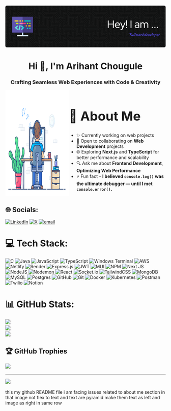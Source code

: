 [![MasterHead](Header.png)](https://rishavchanda.io)
<h1 align="center">Hi 👋, I'm Arihant Chougule</h1>
<h3 align="center">Crafting Seamless Web Experiences with Code & Creativity</h3>
<div style="display: flex; align-items: center; justify-content: space-between;">
  
  <!-- Image on the right -->
  <div style="display: flex;">
  <div style="display: flex; " align="right">
    <img src="https://raw.githubusercontent.com/jsuarezruiz/jsuarezruiz/master/images/coding.gif" 
         alt="Coding GIF" 
         width="200"/>
  </div>
  
  <!-- Text on the left -->
  <div style="flex: 1; text-align: left;">
    <h1 style="font-size: 40px;">💫 About Me</h1>
    <ul>
      <li>✨ Currently working on web projects</li>
      <li>🤟 Open to collaborating on <b>Web Development</b> projects</li>
      <li>🌐 Exploring <b>Next.js</b> and <b>TypeScript</b> for better performance and scalability</li>
      <li>🔍 Ask me about <b>Frontend Development</b>, <b>Optimizing Web Performance</b></li>
      <li>⚡ Fun fact - <b>I believed <code>console.log()</code> was the ultimate debugger — until I met <br/> <code>console.error()</code>.</b></li>
    </ul>
  </div>
</div>
</div>



## 🌐 Socials:
[![LinkedIn](https://img.shields.io/badge/LinkedIn-%230077B5.svg?logo=linkedin&logoColor=white)](https://linkedin.com/in/https://www.linkedin.com/in/arihant-chougule-50082a33a/?trk=opento_sprofile_details) [![X](https://img.shields.io/badge/X-black.svg?logo=X&logoColor=white)](https://x.com/https://x.com/ArihantChougul6) [![email](https://img.shields.io/badge/Email-D14836?logo=gmail&logoColor=white)](mailto:arihantc677@gmail.com) 

# 💻 Tech Stack:
![C](https://img.shields.io/badge/c-%2300599C.svg?style=for-the-badge&logo=c&logoColor=white) ![Java](https://img.shields.io/badge/java-%23ED8B00.svg?style=for-the-badge&logo=openjdk&logoColor=white) ![JavaScript](https://img.shields.io/badge/javascript-%23323330.svg?style=for-the-badge&logo=javascript&logoColor=%23F7DF1E) ![TypeScript](https://img.shields.io/badge/typescript-%23007ACC.svg?style=for-the-badge&logo=typescript&logoColor=white) ![Windows Terminal](https://img.shields.io/badge/Windows%20Terminal-%234D4D4D.svg?style=for-the-badge&logo=windows-terminal&logoColor=white) ![AWS](https://img.shields.io/badge/AWS-%23FF9900.svg?style=for-the-badge&logo=amazon-aws&logoColor=white) ![Netlify](https://img.shields.io/badge/netlify-%23000000.svg?style=for-the-badge&logo=netlify&logoColor=#00C7B7) ![Render](https://img.shields.io/badge/Render-%46E3B7.svg?style=for-the-badge&logo=render&logoColor=white) ![Express.js](https://img.shields.io/badge/express.js-%23404d59.svg?style=for-the-badge&logo=express&logoColor=%2361DAFB) ![JWT](https://img.shields.io/badge/JWT-black?style=for-the-badge&logo=JSON%20web%20tokens) ![MUI](https://img.shields.io/badge/MUI-%230081CB.svg?style=for-the-badge&logo=mui&logoColor=white) ![NPM](https://img.shields.io/badge/NPM-%23CB3837.svg?style=for-the-badge&logo=npm&logoColor=white) ![Next JS](https://img.shields.io/badge/Next-black?style=for-the-badge&logo=next.js&logoColor=white) ![NodeJS](https://img.shields.io/badge/node.js-6DA55F?style=for-the-badge&logo=node.js&logoColor=white) ![Nodemon](https://img.shields.io/badge/NODEMON-%23323330.svg?style=for-the-badge&logo=nodemon&logoColor=%BBDEAD) ![React](https://img.shields.io/badge/react-%2320232a.svg?style=for-the-badge&logo=react&logoColor=%2361DAFB) ![Socket.io](https://img.shields.io/badge/Socket.io-black?style=for-the-badge&logo=socket.io&badgeColor=010101) ![TailwindCSS](https://img.shields.io/badge/tailwindcss-%2338B2AC.svg?style=for-the-badge&logo=tailwind-css&logoColor=white) ![MongoDB](https://img.shields.io/badge/MongoDB-%234ea94b.svg?style=for-the-badge&logo=mongodb&logoColor=white) ![MySQL](https://img.shields.io/badge/mysql-4479A1.svg?style=for-the-badge&logo=mysql&logoColor=white) ![Postgres](https://img.shields.io/badge/postgres-%23316192.svg?style=for-the-badge&logo=postgresql&logoColor=white) ![GitHub](https://img.shields.io/badge/github-%23121011.svg?style=for-the-badge&logo=github&logoColor=white) ![Git](https://img.shields.io/badge/git-%23F05033.svg?style=for-the-badge&logo=git&logoColor=white) ![Docker](https://img.shields.io/badge/docker-%230db7ed.svg?style=for-the-badge&logo=docker&logoColor=white) ![Kubernetes](https://img.shields.io/badge/kubernetes-%23326ce5.svg?style=for-the-badge&logo=kubernetes&logoColor=white) ![Postman](https://img.shields.io/badge/Postman-FF6C37?style=for-the-badge&logo=postman&logoColor=white) ![Twilio](https://img.shields.io/badge/Twilio-F22F46?style=for-the-badge&logo=Twilio&logoColor=white) ![Notion](https://img.shields.io/badge/Notion-%23000000.svg?style=for-the-badge&logo=notion&logoColor=white)
# 📊 GitHub Stats:
![](https://github-readme-stats.vercel.app/api?username=Arihant09x&theme=dark&hide_border=false&include_all_commits=false&count_private=false)<br/>
![](https://nirzak-streak-stats.vercel.app/?user=Arihant09x&theme=dark&hide_border=false)<br/>
![](https://github-readme-stats.vercel.app/api/top-langs/?username=Arihant09x&theme=dark&hide_border=false&include_all_commits=false&count_private=false&layout=compact)

## 🏆 GitHub Trophies
![](https://github-profile-trophy.vercel.app/?username=Arihant09x&theme=radical&no-frame=false&no-bg=false&margin-w=4)

---
[![](https://visitcount.itsvg.in/api?id=Arihant09x&icon=0&color=0)](https://visitcount.itsvg.in)

<!-- Proudly created with GPRM ( https://gprm.itsvg.in ) -->

this my github README file i am facing issues related to about me section in that image not flex to text and text are pyramid make them text as left and image as right in same row
